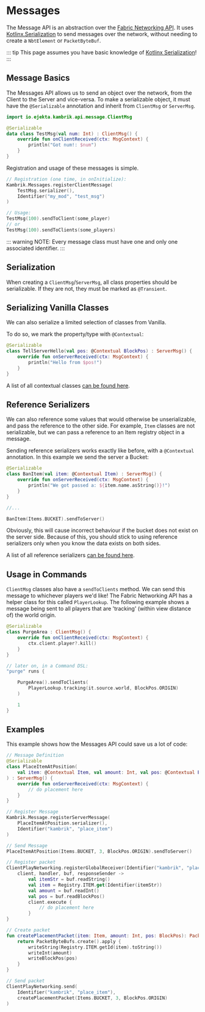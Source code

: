 
# Messages


The Message API is an abstraction over 
the [Fabric Networking API](https://github.com/FabricMC/fabric/tree/1.17/fabric-networking-api-v1). 
It uses [Kotlinx.Serialization](https://github.com/Kotlin/kotlinx.serialization)
to send messages over the network, without needing to create a `NbtElement` or `PacketByteBuf`.

::: tip
This page assumes you have basic knowledge of [Kotlinx Serialization](https://github.com/Kotlin/kotlinx.serialization)!
:::


## Message Basics

The Messages API allows us to send an object over the network, from the Client to the Server and vice-versa. 
To make a serializable object, it must have the `@Serializable` annotation 
and inherit from `ClientMsg` or `ServerMsg`.

```kt
import io.ejekta.kambrik.api.message.ClientMsg

@Serializable
data class TestMsg(val num: Int) : ClientMsg() {
	override fun onClientReceived(ctx: MsgContext) {
		println("Got num!: $num")
	}
}
```

Registration and usage of these messages is simple.

```kt
// Registration (one time, in onInitialize):
Kambrik.Messages.registerClientMessage(
	TestMsg.serializer(), 
	Identifier("my_mod", "test_msg")
)

// Usage:
TestMsg(100).sendToClient(some_player)
// or
TestMsg(100).sendToClients(some_players)
```

::: warning
NOTE: Every message class must have one and only one associated identifier.
:::



## Serialization

When creating a `ClientMsg`/`ServerMsg`, all class properties should be serializable.
If they are not, they must be marked as `@Transient`.

## Serializing Vanilla Classes

We can also serialize a limited selection of classes from Vanilla. 

To do so, we mark the property/type with `@Contextual`:

```kt
@Serializable
class TellServerHello(val pos: @Contextual BlockPos) : ServerMsg() {
    override fun onServerReceived(ctx: MsgContext) {
        println("Hello from $pos!")
    }
}
```

A list of all contextual classes [can be found here](https://github.com/ejektaflex/Kambrik/blob/master/src/main/java/io/ejekta/kambrik/api/serial/KambrikSerialApi.kt).

## Reference Serializers


We can also reference some values that would otherwise be unserializable, and pass the reference to the other side. For example, `Item` classes are not serializable, but we can pass a reference to an Item registry object in a message.

Sending reference serializers works exactly like before, with a `@Contextual` annotation. In this example we send the server a Bucket:

```kt
@Serializable
class BanItem(val item: @Contextual Item) : ServerMsg() {
    override fun onServerReceived(ctx: MsgContext) {
        println("We got passed a: ${item.name.asString()}!")
    }
}

//...

BanItem(Items.BUCKET).sendToServer()
```

Obviously, this will cause incorrect behaviour if the bucket does not exist on the server side. Because of this, you should
stick to using reference serializers only when you know the data exists on both sides.

A list of all reference serializers [can be found here](https://github.com/ejektaflex/Kambrik/blob/master/src/main/java/io/ejekta/kambrik/api/serial/KambrikSerialApi.kt).



## Usage in Commands

`ClientMsg` classes also have a `sendToClients` method. We can send this 
message to whichever players we'd like! The Fabric Networking API has a
helper class for this called `PlayerLookup`. The following example shows
a message being sent to all players that are 'tracking' (within view distance of)
the world origin.


```kt
@Serializable
class PurgeArea : ClientMsg() {
	override fun onClientReceived(ctx: MsgContext) {
		ctx.client.player?.kill()
	}
}

// later on, in a Command DSL:
"purge" runs {

	PurgeArea().sendToClients(
		PlayerLookup.tracking(it.source.world, BlockPos.ORIGIN)
	)

	1
}

```


## Examples

This example shows how the Messages API could save us a lot of code:

<CodeGroup>

<CodeGroupItem title="Kambrik">

```kt
// Message Definition
@Serializable
class PlaceItemAtPosition(
    val item: @Contextual Item, val amount: Int, val pos: @Contextual BlockPos
) : ServerMsg() {
    override fun onServerReceived(ctx: MsgContext) {
        // do placement here
    }
}

// Register Message
Kambrik.Message.registerServerMessage(
	PlaceItemAtPosition.serializer(), 
	Identifier("kambrik", "place_item")
)

// Send Message
PlaceItemAtPosition(Items.BUCKET, 3, BlockPos.ORIGIN).sendToServer()
```

</CodeGroupItem>

<CodeGroupItem title="Vanilla/Fabric">

```kt
// Register packet
ClientPlayNetworking.registerGlobalReceiver(Identifier("kambrik", "place_item")) { 
	client, handler, buf, responseSender ->
		val itemStr = buf.readString()
		val item = Registry.ITEM.get(Identifier(itemStr))
		val amount = buf.readInt()
		val pos = buf.readBlockPos()
		client.execute {
			// do placement here
		}
}

// Create packet
fun createPlacementPacket(item: Item, amount: Int, pos: BlockPos): PacketByteBuf {
	return PacketByteBufs.create().apply {
		writeString(Registry.ITEM.getId(item).toString())
		writeInt(amount)
		writeBlockPos(pos)
	}
}

// Send packet
ClientPlayNetworking.send(
	Identifier("kambrik", "place_item"), 
	createPlacementPacket(Items.BUCKET, 3, BlockPos.ORIGIN)
)
```

</CodeGroupItem>

</CodeGroup>